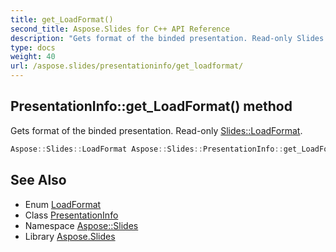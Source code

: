 ```yaml
---
title: get_LoadFormat()
second_title: Aspose.Slides for C++ API Reference
description: "Gets format of the binded presentation. Read-only Slides::LoadFormat."
type: docs
weight: 40
url: /aspose.slides/presentationinfo/get_loadformat/
---
```

## PresentationInfo::get_LoadFormat() method


Gets format of the binded presentation. Read-only [Slides::LoadFormat](../../loadformat/).

```cpp
Aspose::Slides::LoadFormat Aspose::Slides::PresentationInfo::get_LoadFormat() override
```

## See Also

* Enum [LoadFormat](../../loadformat/)
* Class [PresentationInfo](../)
* Namespace [Aspose::Slides](../../)
* Library [Aspose.Slides](../../../)